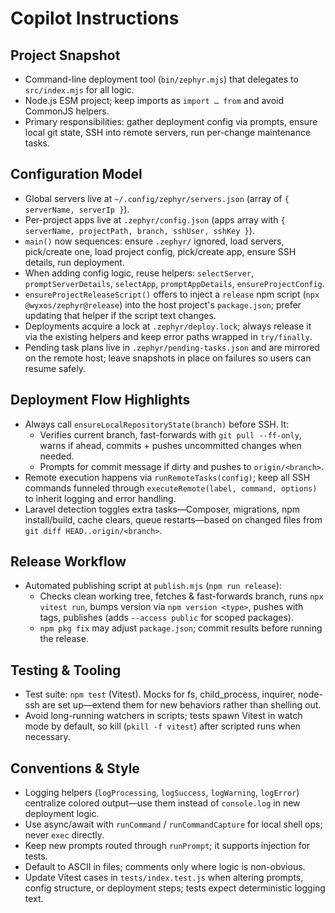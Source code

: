 # Copilot Instructions

## Project Snapshot
- Command-line deployment tool (`bin/zephyr.mjs`) that delegates to `src/index.mjs` for all logic.
- Node.js ESM project; keep imports as `import … from` and avoid CommonJS helpers.
- Primary responsibilities: gather deployment config via prompts, ensure local git state, SSH into remote servers, run per-change maintenance tasks.

## Configuration Model
- Global servers live at `~/.config/zephyr/servers.json` (array of `{ serverName, serverIp }`).
- Per-project apps live at `.zephyr/config.json` (apps array with `{ serverName, projectPath, branch, sshUser, sshKey }`).
- `main()` now sequences: ensure `.zephyr/` ignored, load servers, pick/create one, load project config, pick/create app, ensure SSH details, run deployment.
- When adding config logic, reuse helpers: `selectServer`, `promptServerDetails`, `selectApp`, `promptAppDetails`, `ensureProjectConfig`.
- `ensureProjectReleaseScript()` offers to inject a `release` npm script (`npx @wyxos/zephyr@release`) into the host project's `package.json`; prefer updating that helper if the script text changes.
- Deployments acquire a lock at `.zephyr/deploy.lock`; always release it via the existing helpers and keep error paths wrapped in `try/finally`.
- Pending task plans live in `.zephyr/pending-tasks.json` and are mirrored on the remote host; leave snapshots in place on failures so users can resume safely.

## Deployment Flow Highlights
- Always call `ensureLocalRepositoryState(branch)` before SSH. It:
  - Verifies current branch, fast-forwards with `git pull --ff-only`, warns if ahead, commits + pushes uncommitted changes when needed.
  - Prompts for commit message if dirty and pushes to `origin/<branch>`.
- Remote execution happens via `runRemoteTasks(config)`; keep all SSH commands funneled through `executeRemote(label, command, options)` to inherit logging and error handling.
- Laravel detection toggles extra tasks—Composer, migrations, npm install/build, cache clears, queue restarts—based on changed files from `git diff HEAD..origin/<branch>`.

## Release Workflow
- Automated publishing script at `publish.mjs` (`npm run release`):
  - Checks clean working tree, fetches & fast-forwards branch, runs `npx vitest run`, bumps version via `npm version <type>`, pushes with tags, publishes (adds `--access public` for scoped packages).
  - `npm pkg fix` may adjust `package.json`; commit results before running the release.

## Testing & Tooling
- Test suite: `npm test` (Vitest). Mocks for fs, child_process, inquirer, node-ssh are set up—extend them for new behaviors rather than shelling out.
- Avoid long-running watchers in scripts; tests spawn Vitest in watch mode by default, so kill (`pkill -f vitest`) after scripted runs when necessary.

## Conventions & Style
- Logging helpers (`logProcessing`, `logSuccess`, `logWarning`, `logError`) centralize colored output—use them instead of `console.log` in new deployment logic.
- Use async/await with `runCommand` / `runCommandCapture` for local shell ops; never `exec` directly.
- Keep new prompts routed through `runPrompt`; it supports injection for tests.
- Default to ASCII in files; comments only where logic is non-obvious.
- Update Vitest cases in `tests/index.test.js` when altering prompts, config structure, or deployment steps; tests expect deterministic logging text.
